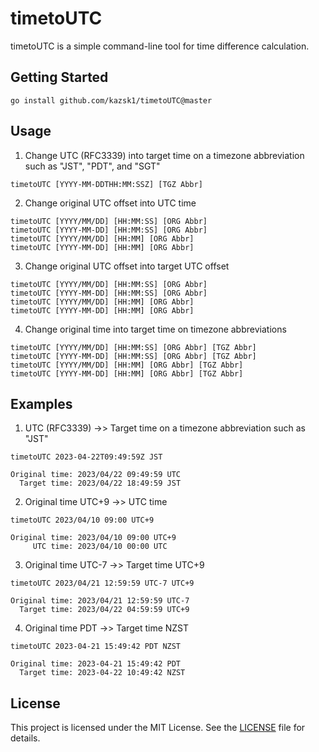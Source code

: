 # timetoUTC
timetoUTC is a simple command-line tool for time difference calculation.


## Getting Started

```
go install github.com/kazsk1/timetoUTC@master
```

## Usage
1. Change UTC (RFC3339) into target time on a timezone abbreviation such as "JST", "PDT", and "SGT"
```
timetoUTC [YYYY-MM-DDTHH:MM:SSZ] [TGZ Abbr]
```

2. Change original UTC offset into UTC time
```
timetoUTC [YYYY/MM/DD] [HH:MM:SS] [ORG Abbr]
timetoUTC [YYYY-MM-DD] [HH:MM:SS] [ORG Abbr]
timetoUTC [YYYY/MM/DD] [HH:MM] [ORG Abbr]
timetoUTC [YYYY-MM-DD] [HH:MM] [ORG Abbr]
```

3. Change original UTC offset into target UTC offset
```
timetoUTC [YYYY/MM/DD] [HH:MM:SS] [ORG Abbr]
timetoUTC [YYYY-MM-DD] [HH:MM:SS] [ORG Abbr]
timetoUTC [YYYY/MM/DD] [HH:MM] [ORG Abbr]
timetoUTC [YYYY-MM-DD] [HH:MM] [ORG Abbr]

```

4. Change original time into target time on timezone abbreviations
```
timetoUTC [YYYY/MM/DD] [HH:MM:SS] [ORG Abbr] [TGZ Abbr]
timetoUTC [YYYY-MM-DD] [HH:MM:SS] [ORG Abbr] [TGZ Abbr]
timetoUTC [YYYY/MM/DD] [HH:MM] [ORG Abbr] [TGZ Abbr]
timetoUTC [YYYY-MM-DD] [HH:MM] [ORG Abbr] [TGZ Abbr]
```

## Examples

1. UTC (RFC3339) ->> Target time on a timezone abbreviation such as "JST"
```
timetoUTC 2023-04-22T09:49:59Z JST

Original time: 2023/04/22 09:49:59 UTC
  Target time: 2023/04/22 18:49:59 JST
```

2. Original time UTC+9 ->> UTC time
```
timetoUTC 2023/04/10 09:00 UTC+9

Original time: 2023/04/10 09:00 UTC+9
     UTC time: 2023/04/10 00:00 UTC
```

3. Original time UTC-7 ->> Target time UTC+9
```
timetoUTC 2023/04/21 12:59:59 UTC-7 UTC+9

Original time: 2023/04/21 12:59:59 UTC-7
  Target time: 2023/04/22 04:59:59 UTC+9
```

4. Original time PDT ->> Target time NZST
```
timetoUTC 2023-04-21 15:49:42 PDT NZST

Original time: 2023-04-21 15:49:42 PDT
  Target time: 2023-04-22 10:49:42 NZST
```


## License

This project is licensed under the MIT License. See the [LICENSE](LICENSE.txt) file for details.
